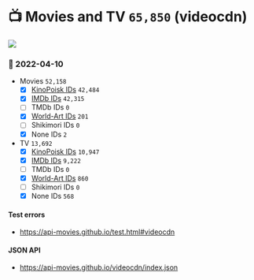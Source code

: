 # :tv: Movies and TV `65,850` (videocdn)

<a href="https://API-Movies.github.io"><img src="https://API-Movies.github.io/banner.png?cache"></a>

### :date: 2022-04-10
- Movies `52,158`
  - [x] <a href="https://API-Movies.github.io/videocdn/movie_kinopoisk_ids.json">KinoPoisk IDs</a> `42,484`
  - [x] <a href="https://API-Movies.github.io/videocdn/movie_imdb_ids.json">IMDb IDs</a> `42,315`
  - [ ] TMDb IDs `0`
  - [x] <a href="https://API-Movies.github.io/videocdn/movie_world_art_ids.json">World-Art IDs</a> `201`
  - [ ] Shikimori IDs `0`
  - [x] None IDs `2`
- TV `13,692`
  - [x] <a href="https://API-Movies.github.io/videocdn/tv_kinopoisk_ids.json">KinoPoisk IDs</a> `10,947`
  - [x] <a href="https://API-Movies.github.io/videocdn/tv_imdb_ids.json">IMDb IDs</a> `9,222`
  - [ ] TMDb IDs `0`
  - [x] <a href="https://API-Movies.github.io/videocdn/tv_world_art_ids.json">World-Art IDs</a> `860`
  - [ ] Shikimori IDs `0`
  - [x] None IDs `568`
#### Test errors
- <a href='https://api-movies.github.io/test.html#videocdn'>https://api-movies.github.io/test.html#videocdn</a>
#### JSON API
- <a href='https://api-movies.github.io/videocdn/index.json'>https://api-movies.github.io/videocdn/index.json</a>
